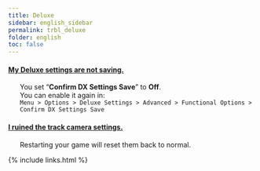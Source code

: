 ```yaml
---
title: Deluxe
sidebar: english_sidebar
permalink: trbl_deluxe
folder: english
toc: false
---
```


<div class="panel-group" id="accordion">
                    <div class="panel panel-default">
                        <div class="panel-heading">
                            <h4 class="panel-title">
                                <a class="noCrossRef accordion-toggle" data-toggle="collapse" data-parent="#accordion" href="#my-deluxe-settings-are-not-saving">My Deluxe settings are not saving.</a>
                            </h4>
                        </div>
                        <div id="my-deluxe-settings-are-not-saving" class="panel-collapse collapse noCrossRef">
                            <div class="panel-body">
<ul><p>You set “<strong>Confirm DX Settings Save</strong>” to <strong>Off</strong>.<br>
You can enable it again in:<br>
<code>Menu &gt; Options &gt; Deluxe Settings &gt; Advanced &gt; Functional Options &gt; Confirm DX Settings Save</code></p></ul>
                            </div>
                        </div>
                    </div>
                    <!-- /.panel -->
                    <div class="panel panel-default">
                        <div class="panel-heading">
                            <h4 class="panel-title">
                                <a class="noCrossRef accordion-toggle" data-toggle="collapse" data-parent="#accordion" href="#i-ruined-the-track-camera-settings">I ruined the track camera settings.</a>
                            </h4>
                        </div>
                        <div id="i-ruined-the-track-camera-settings" class="panel-collapse collapse">
                            <div class="panel-body">
                                <ul><p>Restarting your game will reset them back to normal.</p></ul>
                            </div>
                        </div>
                    </div>
                    <!-- /.panel -->
</div>
<!-- /.panel-group -->

{% include links.html %}